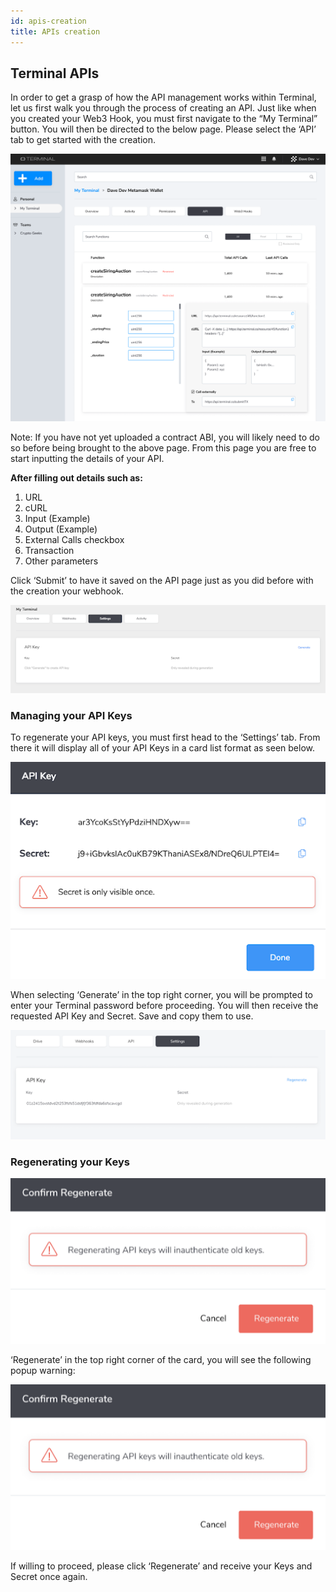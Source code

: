 ```yaml
---
id: apis-creation
title: APIs creation
---
```


<!-- This is a link to [another document.](doc3.md)  
This is a link to an [external page.](http://www.example.com) -->

## Terminal APIs 

In order to get a grasp of how the API management works within Terminal, let us first walk you through the process of creating an API. Just like when you created your Web3 Hook, you must first navigate to the “My Terminal” button. You will then be directed to the below page. Please select the ‘API’ tab to get started with the creation. 

![login](assets/images/apis/apisa1.png)

Note: If you have not yet uploaded a contract ABI, you will likely need to do so before being brought to the above page. From this page you are free to start inputting the details of your API. 

**After filling out details such as:**
1. URL 
2. cURL
3. Input (Example)
4. Output (Example) 
5. External Calls checkbox
6. Transaction 
7. Other parameters

Click ‘Submit’ to have it saved on the API page just as you did before with the creation your webhook. 

![login](assets/images/apis/apisa2.png)

### Managing your API Keys

To regenerate your API keys, you must first head to the ‘Settings’ tab. From there it will display all of your API Keys in a card list format as seen below. 

![login](assets/images/apis/apisa3.png)

When selecting ‘Generate’ in the top right corner, you will be prompted to enter your Terminal password before proceeding. You will then receive the requested API Key and Secret. Save and copy them to use. 

![login](assets/images/apis/apisa4.png)

### Regenerating your Keys 

![login](assets/images/apis/apisa5.png)

 ‘Regenerate’ in the top right corner of the card, you will see the following popup warning:

 ![login](assets/images/apis/apisa5.png)

 If willing to proceed, please click ‘Regenerate’ and receive your Keys and Secret once again. 








